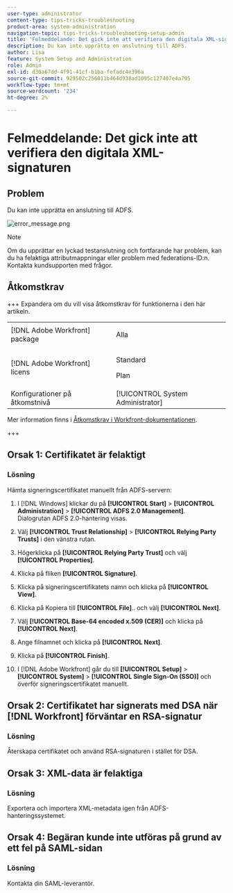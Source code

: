 ```yaml
---
user-type: administrator
content-type: tips-tricks-troubleshooting
product-area: system-administration
navigation-topic: tips-tricks-troubleshooting-setup-admin
title: 'Felmeddelande: Det gick inte att verifiera den digitala XML-signaturen'
description: Du kan inte upprätta en anslutning till ADFS.
author: Lisa
feature: System Setup and Administration
role: Admin
exl-id: d30a67dd-4f91-41cf-b1ba-fefadc4e396a
source-git-commit: 929502c256011b464d938ad1095c127407e4a795
workflow-type: tm+mt
source-wordcount: '234'
ht-degree: 2%

---
```


# Felmeddelande: Det gick inte att verifiera den digitala XML-signaturen

## Problem

Du kan inte upprätta en anslutning till ADFS.

![error_message.png](assets/error-message.png)

>[!NOTE]
>
>Om du upprättar en lyckad testanslutning och fortfarande har problem, kan du ha felaktiga attributmappningar eller problem med federations-ID:n. Kontakta kundsupporten med frågor.

## Åtkomstkrav

+++ Expandera om du vill visa åtkomstkrav för funktionerna i den här artikeln.

<table style="table-layout:auto"> 
 <col> 
 <col> 
 <tbody> 
  <tr> 
   <td>[!DNL Adobe Workfront] package</td> 
   <td><p>Alla</p></td> 
  </tr> 
  <tr> 
   <td>[!DNL Adobe Workfront] licens</td> 
   <td><p>Standard</p>
       <p>Plan</p></td>
  </tr> 
  <tr> 
   <td>Konfigurationer på åtkomstnivå</td> 
   <td>[!UICONTROL System Administrator]</td> 
  </tr> 
 </tbody> 
</table>

Mer information finns i [Åtkomstkrav i Workfront-dokumentationen](/help/quicksilver/administration-and-setup/add-users/access-levels-and-object-permissions/access-level-requirements-in-documentation.md).

+++

## Orsak 1: Certifikatet är felaktigt

### Lösning

Hämta signeringscertifikatet manuellt från ADFS-servern:

1. I [!DNL Windows] klickar du på **[!UICONTROL Start]** > **[!UICONTROL Administration]** > **[!UICONTROL ADFS 2.0 Management]**.\
   Dialogrutan ADFS 2.0-hantering visas.

1. Välj **[!UICONTROL Trust Relationship]** > **[!UICONTROL Relying Party Trusts]** i den vänstra rutan.

1. Högerklicka på **[!UICONTROL Relying Party Trust]** och välj **[!UICONTROL Properties]**.

1. Klicka på fliken **[!UICONTROL Signature]**.
1. Klicka på signeringscertifikatets namn och klicka på **[!UICONTROL View]**.
1. Klicka på Kopiera till **[!UICONTROL File]**.. och välj **[!UICONTROL Next]**.

1. Välj **[!UICONTROL Base-64 encoded x.509 (CER)]** och klicka på **[!UICONTROL Next]**.

1. Ange filnamnet och klicka på **[!UICONTROL Next]**.
1. Klicka på **[!UICONTROL Finish]**.
1. I [!DNL Adobe Workfront] går du till **[!UICONTROL Setup]** > **[!UICONTROL System]** > **[!UICONTROL Single Sign-On (SSO)]** och överför signeringscertifikatet manuellt.

## Orsak 2: Certifikatet har signerats med DSA när [!DNL Workfront] förväntar en RSA-signatur

### Lösning

Återskapa certifikatet och använd RSA-signaturen i stället för DSA.

## Orsak 3: XML-data är felaktiga

### Lösning

Exportera och importera XML-metadata igen från ADFS-hanteringssystemet.

## Orsak 4: Begäran kunde inte utföras på grund av ett fel på SAML-sidan

### Lösning

Kontakta din SAML-leverantör.
